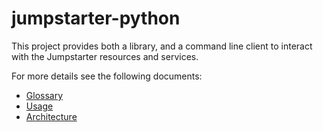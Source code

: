 # jumpstarter-python

This project provides both a library, and a command line client to interact with the
Jumpstarter resources and services.

For more details see the following documents:

* [Glossary](docs/glossary.md)
* [Usage](docs/usage.md)
* [Architecture](docs/architecture.md)